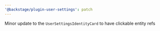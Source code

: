 ```yaml
---
'@backstage/plugin-user-settings': patch
---
```


Minor update to the `UserSettingsIdentityCard` to have clickable entity refs
